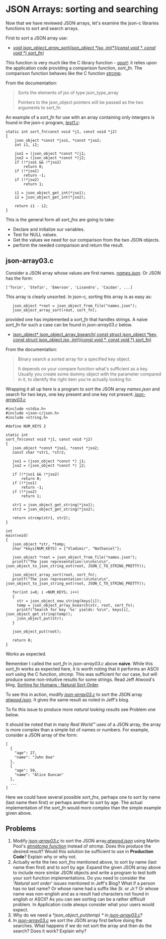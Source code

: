 # JSON Arrays: sorting and searching


Now that we have reviewed JSON arrays, let's examine the json-c libraries functions to sort and search arrays.

First to sort a JSON array use:
- [_*void json_object_array_sort(json_object \*jso, int(\*)(const void \*, const void \*) 	sort_fn)*_](https://json-c.github.io/json-c/json-c-0.14/doc/html/json__object_8h.html#a5584e2f2051cd1faa7fafd07ba888fd1)

This function is very much like the C library function - [_*qsort*_](https://linux.die.net/man/3/qsort): it relies upon the application code providing a comparison function, _*sort_fn*_. The comparison function behaves like the C function [_*strcmp*_](https://linux.die.net/man/3/strcmp).

From the documentation:
> Sorts the elements of jso of type json_type_array
>
> Pointers to the json_object pointers will be passed as the two arguments to sort_fn

An example of a _*sort_fn*_ for use with an array containing only intergers is found in the json-c program, [_*test1.c*_](https://github.com/json-c/json-c/blob/master/tests/test1.c):

```
static int sort_fn(const void *j1, const void *j2)
{
	json_object *const *jso1, *const *jso2;
	int i1, i2;

	jso1 = (json_object *const *)j1;
	jso2 = (json_object *const *)j2;
	if (!*jso1 && !*jso2)
		return 0;
	if (!*jso1)
		return -1;
	if (!*jso2)
		return 1;

	i1 = json_object_get_int(*jso1);
	i2 = json_object_get_int(*jso2);

	return i1 - i2;
}

```

This is the general form all _*sort_fns*_ are going to take:

- Declare and initialize our variables.
- Test for NULL values.
- Get the values we need for our comparison from the two JSON objects.
- perform the needed comparison and return the result.

## json-array03.c

Consider a JSON array whose values are first names. [_*names.json*_](https://github.com/rbtylee/tutorial-jsonc/blob/master/src/names.json). Or JSON has the form:

```
['Torin', 'Stefin', 'Emerson', 'Lisandro', 'Caidan', ...]
```

This array is clearly unsorted. In json-c, sorting this array is as easy as:

```
   json_object *root = json_object_from_file("names.json");
   json_object_array_sort(root, sort_fn);
```

provided one has implemented a _*sort_fn*_ that handles strings. A naive _*sort_fn*_ for such a case can be found in _*json-array03.c*_ below.

-  [json_object* json_object_array_bsearch(	const struct json_object *key, const struct json_object *jso, int(*)(const void *, const void *) sort_fn)](https://json-c.github.io/json-c/json-c-0.14/doc/html/json__object_8h.html#aed353084ed3ad84e7b7575afbe7e719d)

From the documentation:

> Binary search a sorted array for a specified key object.
>
> It depends on your compare function what's sufficient as a key. Usually you create some dummy object with the parameter compared in it, to identify the right item you're actually looking for.

Wrapping it all up here is a program to sort the JSON array _*names.json*_ and search for two keys, one key present and one key not present: [_*json-array03.c*_](https://github.com/rbtylee/tutorial-jsonc/blob/master/src/json-array03.c)

```
#include <stdio.h>
#include <json-c/json.h>
#include <string.h>

#define NUM_KEYS 2

static int
sort_fn(const void *j1, const void *j2)
{
   json_object *const *jso1, *const *jso2;
   const char *str1, *str2;

   jso1 = (json_object *const *) j1;
   jso2 = (json_object *const *) j2;

   if (!*jso1 && !*jso2)
       return 0;
   if (!*jso1)
       return -1;
   if (!*jso2)
       return 1;

   str1 = json_object_get_string(*jso1);
   str2 = json_object_get_string(*jso2);

   return strcmp(str1, str2);
}

int
main(void)
{
   json_object *str, *temp;
   char *keys[NUM_KEYS] = {"Vladimir", "Nathaniel"};

   json_object *root = json_object_from_file("names.json");
   printf("The json representation:\n\n%s\n\n", json_object_to_json_string_ext(root, JSON_C_TO_STRING_PRETTY));

   json_object_array_sort(root, sort_fn);
   printf("The json representation:\n\n%s\n\n", json_object_to_json_string_ext(root, JSON_C_TO_STRING_PRETTY));

   for(int i=0; i <NUM_KEYS; i++)
   {
     str = json_object_new_string(keys[i]);
     temp = json_object_array_bsearch(str, root, sort_fn);
     printf("Search for key '%s' yields: %s\n", keys[i], json_object_get_string(temp));
     json_object_put(str);
   }

   json_object_put(root);

   return 0;
}
```

Works as expected.

Remember I called the _*sort_fn*_ in _*json-array03.c*_ above **naive**. While this _*sort_fn*_ works as expected here, it is worth noting that it performs an ASCII sort using the C function, _*strcmp*_. This was sufficient for our case, but will produce some non-intuitive results for some strings. Read Jeff Atwood's blog, [Sorting for Humans : Natural Sort Order](https://blog.codinghorror.com/sorting-for-humans-natural-sort-order/).

To see this in action, modify [_*json-array03.c*_](https://github.com/rbtylee/tutorial-jsonc/blob/master/src/json-array03.c) to sort the JSON array [_*atwood.json*_](https://github.com/rbtylee/tutorial-jsonc/blob/master/src/atwood.json). It gives the same result as noted in Jeff's blog.

To fix this issue to produce more _*natural looking results*_ see Problem one below.

It should be noted that in many _*Real World™*_ uses of a JSON array, the array is more complex than a simple list of names or numbers. For example, consider a JSON array of the form:

```
[
  {
    "age": 27,
    "name": "John Doe"
  },
  {
    "age": 59,
    "name": "Alice Duncan"
  },
  ...
]
```

Here we could have several possible  _*sort_fns*_, perhaps one to sort by name (last name  then first) or perhaps another to sort by age. The actual implementation of the  _*sort_fn*_ would more complex than the simple example given above.

## Problems

1. Modify [_*json-array03.c*_](https://github.com/rbtylee/tutorial-jsonc/blob/master/src/json-array03.c) to sort the JSON array,[_*atwood.json*_](https://github.com/rbtylee/tutorial-jsonc/blob/master/src/atwood.json) using Martin Pool's [_*strnatcmp function*_](https://github.com/sourcefrog/natsort) instead of _*strcmp*_. Does this produce the desired result? Would this solution be sufficient to use in **Production Code**? Explain why or why not.
2. Actually write the two  _*sort_fns*_ mentioned above, to sort by name (last name then first) and to sort by age. Expand the given JSON array above to include more similar JSON objects and write a program to test both your sort function implementations. Do you need to consider the '_*Natural sort order*_' issues mentioned in Jeff's Blog? What if a person has no last name? Or whose name had a suffix like _*Sr.*_ or _*Jr.*_? Or whose name was non-english and as a result had characters not found in english or ASCII? As you can see sorting can be a rather difficult problem. In Application code always consider what your users would expect.
3. Why do we need a _*json_object_put(temp) *_ in [_*json-array03.c*_](https://github.com/rbtylee/tutorial-jsonc/blob/master/src/json-array03.c)?
4. In [_*json-array03.c*_](https://github.com/rbtylee/tutorial-jsonc/blob/master/src/json-array03.c) we sort the JSON array first before doing the searches. What happens if we do not sort the array and then do the search? Does it work? Explain why?
